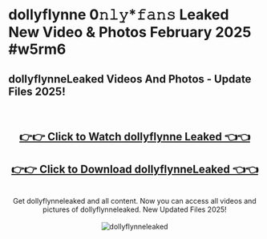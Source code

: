 # dollyflynne 0𝚗𝚕𝚢*𝚏𝚊𝚗𝚜 Leaked New Video & Photos February 2025 #w5rm6

<h2>dollyflynneLeaked Videos And Photos - Update Files 2025!</h2>
<br>
<div align="center">
<h2><a href="https://mediaupload.pro?title=dollyflynne&ref=11F" rel="nofollow">👉👉 Click to Watch dollyflynne Leaked 👈👈</a></h2>
<h2><a href="https://mediaupload.pro?title=dollyflynne&ref=11F" rel="nofollow">👉👉 Click to Download dollyflynneLeaked 👈👈</a></h2>
<br>
Get dollyflynneleaked and all content. Now you can access all videos and pictures of dollyflynneleaked. New Updated Files 2025!
<br>
<br>
<a href="https://mediaupload.pro?title=dollyflynne&ref=11F" rel="nofollow" data-target="animated-image.originalLink"><img src="https://i.ibb.co/Gkj2r4b/banner.png" alt="dollyflynneleaked" style="max-width: 100%; display: inline-block;" data-target="animated-image.originalImage"></a>
</div>
<br>

